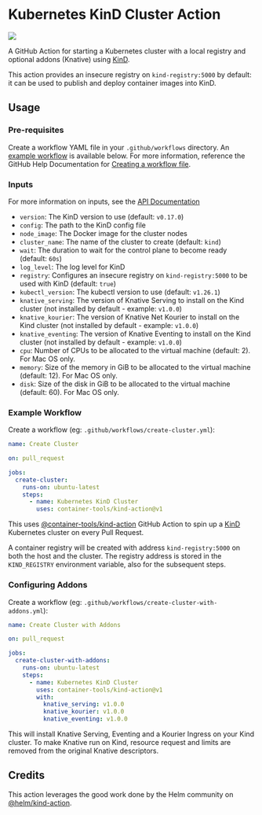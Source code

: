 # Kubernetes KinD Cluster Action

[![](https://github.com/container-tools/kind-action/workflows/Test/badge.svg?branch=main)](https://github.com/container-tools/kind-action/actions)

A GitHub Action for starting a Kubernetes cluster with a local registry and optional addons (Knative) using [KinD](https://kind.sigs.k8s.io/).

This action provides an insecure registry on `kind-registry:5000` by default: it can be used to publish and deploy container images into KinD.

## Usage

### Pre-requisites

Create a workflow YAML file in your `.github/workflows` directory. An [example workflow](#example-workflow) is available below.
For more information, reference the GitHub Help Documentation for [Creating a workflow file](https://help.github.com/en/articles/configuring-a-workflow#creating-a-workflow-file).

### Inputs

For more information on inputs, see the [API Documentation](https://developer.github.com/v3/repos/releases/#input)

- `version`: The KinD version to use (default: `v0.17.0`)
- `config`: The path to the KinD config file
- `node_image`: The Docker image for the cluster nodes
- `cluster_name`: The name of the cluster to create (default: `kind`)
- `wait`: The duration to wait for the control plane to become ready (default: `60s`)
- `log_level`: The log level for KinD
- `registry`: Configures an insecure registry on `kind-registry:5000` to be used with KinD (default: `true`)
- `kubectl_version`: The kubectl version to use (default: `v1.26.1`)
- `knative_serving`: The version of Knative Serving to install on the Kind cluster (not installed by default - example: `v1.0.0`)
- `knative_kourier`: The version of Knative Net Kourier to install on the Kind cluster (not installed by default - example: `v1.0.0`)
- `knative_eventing`: The version of Knative Eventing to install on the Kind cluster (not installed by default - example: `v1.0.0`)
- `cpu`: Number of CPUs to be allocated to the virtual machine (default: 2). For Mac OS only.
- `memory`: Size of the memory in GiB to be allocated to the virtual machine (default: 12). For Mac OS only.
- `disk`: Size of the disk in GiB to be allocated to the virtual machine (default: 60). For Mac OS only.

### Example Workflow

Create a workflow (eg: `.github/workflows/create-cluster.yml`):

```yaml
name: Create Cluster

on: pull_request

jobs:
  create-cluster:
    runs-on: ubuntu-latest
    steps:
      - name: Kubernetes KinD Cluster
        uses: container-tools/kind-action@v1
```

This uses [@container-tools/kind-action](https://www.github.com/container-tools/kind-action) GitHub Action to spin up a [KinD](https://kind.sigs.k8s.io/) Kubernetes cluster on every Pull Request.

A container registry will be created with address `kind-registry:5000` on both the host and the cluster.
The registry address is stored in the `KIND_REGISTRY` environment variable, also for the subsequent steps.

### Configuring Addons

Create a workflow (eg: `.github/workflows/create-cluster-with-addons.yml`):

```yaml
name: Create Cluster with Addons

on: pull_request

jobs:
  create-cluster-with-addons:
    runs-on: ubuntu-latest
    steps:
      - name: Kubernetes KinD Cluster
        uses: container-tools/kind-action@v1
        with:
          knative_serving: v1.0.0
          knative_kourier: v1.0.0
          knative_eventing: v1.0.0
```

This will install Knative Serving, Eventing and a Kourier Ingress on your Kind cluster. To make Knative run on Kind, resource request and limits are removed from the original Knative descriptors.

## Credits

This action leverages the good work done by the Helm community on [@helm/kind-action](https://www.github.com/helm/kind-action).
